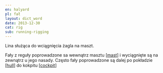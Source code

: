 ```yaml
---
en: halyard
pl: fał
layout: dict_word
date: 2013-12-30
cat: rig
sub: running-rigging
---
```


Lina służąca do wciągnięcia żagla na maszt.

Fały z reguły poprowadzone sa wewnątrz masztu [[mast](/dict/m/mast.html)] i wyciągnięte są na zewnątrz u jego nasady.
Często fały poprowadzone są dalej po pokładzie [[hull](/dict/h/hull.html)] do kokpitu [[cockpit](/dict/c/cockpit.html)]